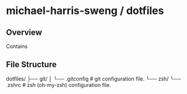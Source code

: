 # michael-harris-sweng / dotfiles

## Overview
Contains

## File Structure
dotfiles/
├── git/
│   └── .gitconfig # git configuration file.
└── zsh/
    └── .zshrc     # zsh (oh-my-zsh) configuration file.
